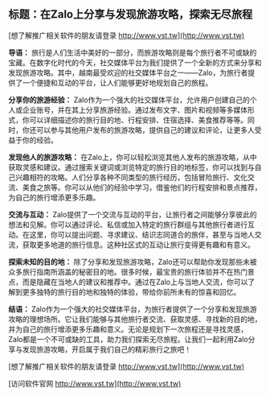 ## **标题：在Zalo上分享与发现旅游攻略，探索无尽旅程**

[想了解推广相关软件的朋友请登录 http://www.vst.tw](http://www.vst.tw)

**导语：**
旅行是人们生活中美好的一部分，而旅游攻略则是每个旅行者不可或缺的宝藏。在数字化时代的今天，社交媒体平台为我们提供了一个全新的方式来分享和发现旅游攻略。其中，越南最受欢迎的社交媒体平台之一——Zalo，为旅行者提供了一个便捷和互动的平台，让人们能够更好地规划自己的旅程。

**分享你的旅游经验：**
Zalo作为一个强大的社交媒体平台，允许用户创建自己的个人或企业账号，并在其上分享旅游经验。通过发布文字、图片和视频等多媒体形式，你可以详细描述你的旅行目的地、行程安排、住宿选择、美食推荐等等。同时，你还可以参与其他用户发布的旅游攻略，提供自己的建议和评论，让更多人受益于你的经验。

**发现他人的旅游攻略：**
在Zalo上，你可以轻松浏览其他人发布的旅游攻略，从中获取灵感和建议。通过搜索关键词或浏览特定的旅行目的地标签，你可以找到与自己兴趣相符的攻略。人们分享各种不同类型的旅行经历，包括冒险旅行、文化交流、美食之旅等。你可以从他们的经验中学习，借鉴他们的行程安排和景点推荐，为自己的旅行增添更多乐趣。

**交流与互动：**
Zalo提供了一个交流与互动的平台，让旅行者之间能够分享彼此的想法和见解。你可以通过评论、私信或加入特定的旅行群组与其他旅行者进行互动。在这里，你可以提出问题、寻求建议、结识志同道合的旅伴，甚至与当地人交流，获取更多地道的旅行信息。这种社区式的互动让旅行变得更有趣和有意义。

**探索未知的目的地：**
除了分享和发现旅游攻略，Zalo还可以帮助你发现那些未被众多旅行指南所涵盖的秘密目的地。很多时候，最宝贵的旅行体验并不在热门景点，而是隐藏在当地人的建议和推荐中。通过在Zalo上与当地人交流，你可以了解到更多独特的旅行目的地和独特的体验，带给你前所未有的惊喜和回忆。

**结语：**
Zalo作为一个强大的社交媒体平台，为旅行者提供了一个分享和发现旅游攻略的理想场所。它让我们能够与其他旅行者交流、获取灵感、寻找新的目的地，并为自己的旅行增添更多乐趣和意义。无论是规划下一次旅程还是寻找灵感，Zalo都是一个不可或缺的工具，助力我们探索无尽旅程。让我们一起利用Zalo分享与发现旅游攻略，开启属于我们自己的精彩旅行之旅吧！

[想了解推广相关软件的朋友请登录 http://www.vst.tw](http://www.vst.tw)


[访问软件官网 http://www.vst.tw](http://www.vst.tw)
